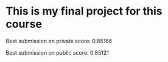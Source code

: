 # This is my final project for this course
Best submission on private score: 0.85166

Best submission on public score: 0.85121
